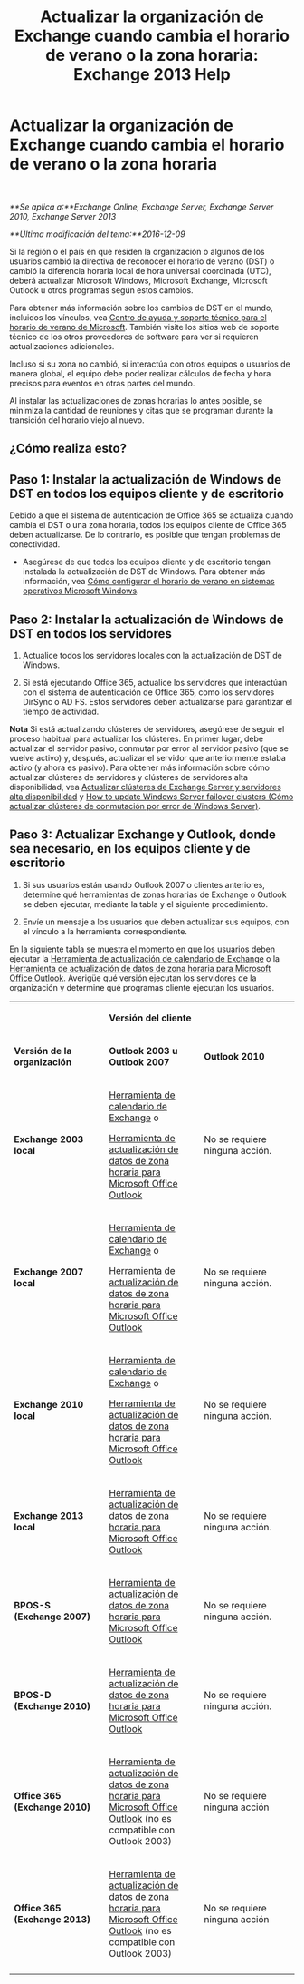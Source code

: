 ﻿---
title: 'Actualizar la organización de Exchange cuando cambia el horario de verano o la zona horaria: Exchange 2013 Help'
TOCTitle: Actualizar la organización de Exchange cuando cambia el horario de verano o la zona horaria
ms:assetid: 5b12615c-24cf-4f46-bf3c-2334dc734ef8
ms:mtpsurl: https://technet.microsoft.com/es-es/library/Hh530051(v=EXCHG.150)
ms:contentKeyID: 66452413
ms.date: 04/23/2018
mtps_version: v=EXCHG.150
ms.translationtype: HT
---

# Actualizar la organización de Exchange cuando cambia el horario de verano o la zona horaria

 

_**Se aplica a:**Exchange Online, Exchange Server, Exchange Server 2010, Exchange Server 2013_

_**Última modificación del tema:**2016-12-09_

Si la región o el país en que residen la organización o algunos de los usuarios cambió la directiva de reconocer el horario de verano (DST) o cambió la diferencia horaria local de hora universal coordinada (UTC), deberá actualizar Microsoft Windows, Microsoft Exchange, Microsoft Outlook u otros programas según estos cambios.

Para obtener más información sobre los cambios de DST en el mundo, incluidos los vínculos, vea [Centro de ayuda y soporte técnico para el horario de verano de Microsoft](https://go.microsoft.com/fwlink/p/?linkid=99640). También visite los sitios web de soporte técnico de los otros proveedores de software para ver si requieren actualizaciones adicionales.

Incluso si su zona no cambió, si interactúa con otros equipos o usuarios de manera global, el equipo debe poder realizar cálculos de fecha y hora precisos para eventos en otras partes del mundo.

Al instalar las actualizaciones de zonas horarias lo antes posible, se minimiza la cantidad de reuniones y citas que se programan durante la transición del horario viejo al nuevo.

## ¿Cómo realiza esto?

## Paso 1: Instalar la actualización de Windows de DST en todos los equipos cliente y de escritorio

Debido a que el sistema de autenticación de Office 365 se actualiza cuando cambia el DST o una zona horaria, todos los equipos cliente de Office 365 deben actualizarse. De lo contrario, es posible que tengan problemas de conectividad.

  - Asegúrese de que todos los equipos cliente y de escritorio tengan instalada la actualización de DST de Windows. Para obtener más información, vea [Cómo configurar el horario de verano en sistemas operativos Microsoft Windows](http://go.microsoft.com/fwlink/p/?linkid=3052%26kbid=914387).

## Paso 2: Instalar la actualización de Windows de DST en todos los servidores

1.  Actualice todos los servidores locales con la actualización de DST de Windows.

2.  Si está ejecutando Office 365, actualice los servidores que interactúan con el sistema de autenticación de Office 365, como los servidores DirSync o AD FS. Estos servidores deben actualizarse para garantizar el tiempo de actividad.

**Nota** Si está actualizando clústeres de servidores, asegúrese de seguir el proceso habitual para actualizar los clústeres. En primer lugar, debe actualizar el servidor pasivo, conmutar por error al servidor pasivo (que se vuelve activo) y, después, actualizar el servidor que anteriormente estaba activo (y ahora es pasivo). Para obtener más información sobre cómo actualizar clústeres de servidores y clústeres de servidores alta disponibilidad, vea [Actualizar clústeres de Exchange Server y servidores alta disponibilidad](https://technet.microsoft.com/es-es/library/hh530052\(v=exchg.150\)) y [How to update Windows Server failover clusters (Cómo actualizar clústeres de conmutación por error de Windows Server)](https://support.microsoft.com/es-es/kb/174799).

## Paso 3: Actualizar Exchange y Outlook, donde sea necesario, en los equipos cliente y de escritorio

1.  Si sus usuarios están usando Outlook 2007 o clientes anteriores, determine qué herramientas de zonas horarias de Exchange o Outlook se deben ejecutar, mediante la tabla y el siguiente procedimiento.

2.  Envíe un mensaje a los usuarios que deben actualizar sus equipos, con el vínculo a la herramienta correspondiente.

En la siguiente tabla se muestra el momento en que los usuarios deben ejecutar la [Herramienta de actualización de calendario de Exchange](http://go.microsoft.com/fwlink/p/?linkid=3052%26kbid=930879) o la [Herramienta de actualización de datos de zona horaria para Microsoft Office Outlook](http://go.microsoft.com/fwlink/p/?linkid=3052%26kbid=931667). Averigüe qué versión ejecutan los servidores de la organización y determine qué programas cliente ejecutan los usuarios.


<table>
<colgroup>
<col style="width: 33%" />
<col style="width: 33%" />
<col style="width: 33%" />
</colgroup>
<tbody>
<tr class="odd">
<td><p></p></td>
<td><p><strong>Versión del cliente</strong></p></td>
<td></td>
</tr>
<tr class="even">
<td><p><strong>Versión de la organización</strong></p></td>
<td><p><strong>Outlook 2003 u Outlook 2007</strong></p></td>
<td><p><strong>Outlook 2010</strong></p></td>
</tr>
<tr class="odd">
<td><p><strong>Exchange 2003 local</strong></p></td>
<td><p><a href="http://go.microsoft.com/fwlink/p/?linkid=3052%26kbid=930879">Herramienta de calendario de Exchange</a> o</p>
<p><a href="http://go.microsoft.com/fwlink/p/?linkid=3052%26kbid=931667">Herramienta de actualización de datos de zona horaria para Microsoft Office Outlook</a></p></td>
<td><p>No se requiere ninguna acción.</p></td>
</tr>
<tr class="even">
<td><p><strong>Exchange 2007 local</strong></p></td>
<td><p><a href="http://go.microsoft.com/fwlink/p/?linkid=3052%26kbid=930879">Herramienta de calendario de Exchange</a> o</p>
<p><a href="http://go.microsoft.com/fwlink/p/?linkid=3052%26kbid=931667">Herramienta de actualización de datos de zona horaria para Microsoft Office Outlook</a></p></td>
<td><p>No se requiere ninguna acción.</p></td>
</tr>
<tr class="odd">
<td><p><strong>Exchange 2010 local</strong></p></td>
<td><p><a href="http://go.microsoft.com/fwlink/p/?linkid=3052%26kbid=930879">Herramienta de calendario de Exchange</a> o</p>
<p><a href="http://go.microsoft.com/fwlink/p/?linkid=3052%26kbid=931667">Herramienta de actualización de datos de zona horaria para Microsoft Office Outlook</a></p></td>
<td><p>No se requiere ninguna acción.</p></td>
</tr>
<tr class="even">
<td><p><strong>Exchange 2013 local</strong></p></td>
<td><p><a href="http://go.microsoft.com/fwlink/p/?linkid=3052%26kbid=931667">Herramienta de actualización de datos de zona horaria para Microsoft Office Outlook</a></p></td>
<td><p>No se requiere ninguna acción.</p></td>
</tr>
<tr class="odd">
<td><p><strong>BPOS-S (Exchange 2007)</strong></p></td>
<td><p><a href="http://go.microsoft.com/fwlink/p/?linkid=3052%26kbid=931667">Herramienta de actualización de datos de zona horaria para Microsoft Office Outlook</a></p></td>
<td><p>No se requiere ninguna acción.</p></td>
</tr>
<tr class="even">
<td><p><strong>BPOS-D (Exchange 2010)</strong></p></td>
<td><p><a href="http://go.microsoft.com/fwlink/p/?linkid=3052%26kbid=931667">Herramienta de actualización de datos de zona horaria para Microsoft Office Outlook</a></p></td>
<td><p>No se requiere ninguna acción.</p></td>
</tr>
<tr class="odd">
<td><p><strong>Office 365 (Exchange 2010)</strong></p></td>
<td><p><a href="http://go.microsoft.com/fwlink/p/?linkid=3052%26kbid=931667">Herramienta de actualización de datos de zona horaria para Microsoft Office Outlook</a> (no es compatible con Outlook 2003)</p></td>
<td><p>No se requiere ninguna acción</p></td>
</tr>
<tr class="even">
<td><p><strong>Office 365 (Exchange 2013)</strong></p></td>
<td><p><a href="http://go.microsoft.com/fwlink/p/?linkid=3052%26kbid=931667">Herramienta de actualización de datos de zona horaria para Microsoft Office Outlook</a> (no es compatible con Outlook 2003)</p></td>
<td><p>No se requiere ninguna acción</p></td>
</tr>
<tr class="odd">
<td></td>
<td></td>
<td></td>
</tr>
</tbody>
</table>

